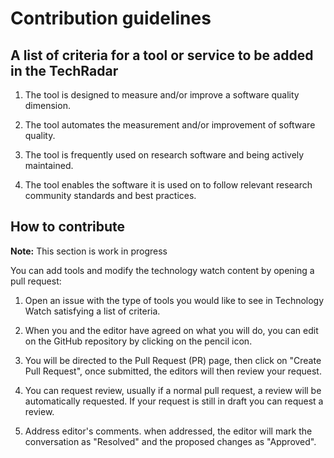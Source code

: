 # Contribution guidelines

## A list of criteria for a tool or service to be added in the TechRadar

1. The tool is designed to measure and/or improve a software quality dimension.

2. The tool automates the measurement and/or improvement of software quality.

3. The tool is frequently used on research software and being actively maintained.

4. The tool enables the software it is used on to follow relevant research community standards and best practices.

## How to contribute 

**Note:** This section is work in progress

You can add tools and modify the technology watch content by opening a pull request:
  
1. Open an issue with the type of tools you would like to see in Technology Watch satisfying a list of criteria.
  
2. When you and the editor have agreed on what you will do, you can edit on the GitHub repository by clicking on the pencil icon.

3. You will be directed to the Pull Request (PR) page, then click on "Create Pull Request", once submitted, the editors will then review your request.
  
4. You can request review, usually if a normal pull request, a review will be automatically requested. If your request is still in draft you can request a review.

5. Address editor's comments. when addressed, the editor will mark the conversation as "Resolved" and the proposed changes as "Approved".
 
